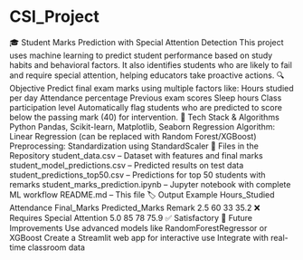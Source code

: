 # CSI_Project
🎓 Student Marks Prediction with Special Attention Detection This project uses machine learning to predict student performance based on study habits and behavioral factors. It also identifies students who are likely to fail and require special attention, helping educators take proactive actions.  🔍 Objective Predict final exam marks using multiple factors like:  Hours studied per day  Attendance percentage  Previous exam scores  Sleep hours  Class participation level  Automatically flag students who are predicted to score below the passing mark (40) for intervention.  🧠 Tech Stack & Algorithms Python  Pandas, Scikit-learn, Matplotlib, Seaborn  Regression Algorithm: Linear Regression (can be replaced with Random Forest/XGBoost)  Preprocessing: Standardization using StandardScaler  📁 Files in the Repository student_data.csv – Dataset with features and final marks  student_model_predictions.csv – Predicted results on test data  student_predictions_top50.csv – Predictions for top 50 students with remarks  student_marks_prediction.ipynb – Jupyter notebook with complete ML workflow  README.md – This file  🏷️ Output Example Hours_Studied	Attendance	Final_Marks	Predicted_Marks	Remark 2.5	60	33	35.2	❌ Requires Special Attention 5.0	85	78	75.9	✅ Satisfactory  🚀 Future Improvements Use advanced models like RandomForestRegressor or XGBoost  Create a Streamlit web app for interactive use  Integrate with real-time classroom data
